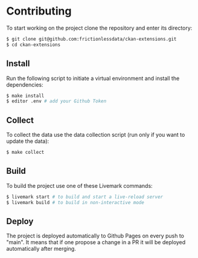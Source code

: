# Contributing

To start working on the project clone the repository and enter its directory:

```bash
$ git clone git@github.com:frictionlessdata/ckan-extensions.git
$ cd ckan-extensions
```

## Install

Run the following script to initiate a virtual environment and install the dependencies:

```bash
$ make install
$ editor .env # add your Github Token
```

## Collect

To collect the data use the data collection script (run only if you want to update the data):

```bash
$ make collect
```

## Build

To build the project use one of these Livemark commands:

```bash
$ livemark start # to build and start a live-reload server
$ livemark build # to build in non-interactive mode
```

## Deploy

The project is deployed automatically to Github Pages on every push to "main". It means that if one propose a change in a PR it will be deployed automatically after merging.
